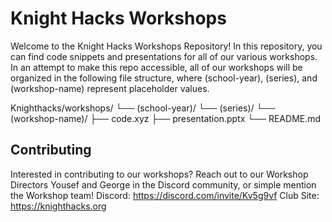 # Knight Hacks Workshops
Welcome to the Knight Hacks Workshops Repository! In this repository, you can find code snippets and presentations for all of our various workshops. In an attempt to make this repo accessible, all of our workshops will be organized in the following file structure, where (school-year), (series), and (workshop-name) represent placeholder values.

Knighthacks/workshops/
└── (school-year)/
    └── (series)/
        └── (workshop-name)/
            ├── code.xyz
            ├── presentation.pptx
            └── README.md

## Contributing
Interested in contributing to our workshops? Reach out to our Workshop Directors Yousef and George in the Discord community, or simple mention the Workshop team!
Discord: https://discord.com/invite/Kv5g9vf
Club Site: https://knighthacks.org
